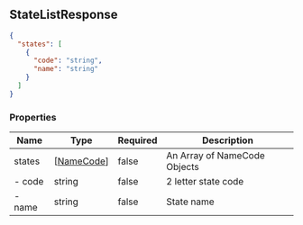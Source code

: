 ## StateListResponse

<a name="schemastatelistresponse"></a>

```json
{
  "states": [
    {
      "code": "string",
      "name": "string"
    }
  ]
}
```

### Properties

Name|Type|Required|Description
---|---|---|---|
states|[[NameCode](#schemanamecode)]|false|An Array of NameCode Objects
- code|string|false|2 letter state code
- name|string|false|State name
